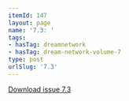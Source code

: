```yaml
---
itemId: 147
layout: page
name: '7.3: '
tags:
- hasTag: dreamnetwork
- hasTag: dream-network-volume-7
type: post
urlSlug: '7.3'
---
```

<a href="files/pdfs/Volume_7/7.3-Dream-Network-Bulletin_Volume-7-Number-3.pdf" download="">Download issue 7.3</a>